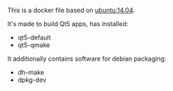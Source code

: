This is a docker file based on [ubuntu:14.04](https://hub.docker.com/_/ubuntu/). 

It's made to build Qt5 apps, has installed:
- qt5-default
- qt5-qmake 

It additionally contains software for debian packaging:
- dh-make
- dpkg-dev  
